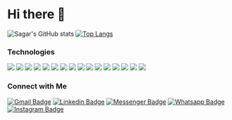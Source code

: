 # Hi there 👋

<!---[github stats](https://github-readme-stats.vercel.app/api?username=sagarhedaoo&show_icons=true&theme=vue-dark)--->
![Sagar's GitHub stats](https://github-readme-stats.vercel.app/api?username=sagarhedaoo&theme=dark&show_icons=true)
[![Top Langs](https://github-readme-stats.vercel.app/api/top-langs/?username=sagarhedaoo&layout=compact)](https://github.com/anuraghazra/github-readme-stats)

### Technologies
<img src="https://img.shields.io/badge/html5%20-%23E34F26.svg?&style=for-the-badge&logo=html5&logoColor=white"/> <img src="https://img.shields.io/badge/css3%20-%231572B6.svg?&style=for-the-badge&logo=css3&logoColor=white"/> <img src="https://img.shields.io/badge/python%20-%2314354C.svg?&style=for-the-badge&logo=python&logoColor=white"/> <img src="https://img.shields.io/badge/c++%20-%2300599C.svg?&style=for-the-badge&logo=c%2B%2B&ogoColor=white"/> <img src="https://img.shields.io/badge/java-%23ED8B00.svg?&style=for-the-badge&logo=java&logoColor=white"/> <img src="https://img.shields.io/badge/swift-%23FA7343.svg?&style=for-the-badge&logo=swift&logoColor=white"/> <img src="https://img.shields.io/badge/django%20-%23092E20.svg?&style=for-the-badge&logo=django&logoColor=white"/> <img src="https://img.shields.io/badge/flask%20-%23000.svg?&style=for-the-badge&logo=flask&logoColor=white"/>
<img src="https://img.shields.io/badge/github%20-%23121011.svg?&style=for-the-badge&logo=github&logoColor=white"/> <img src="https://img.shields.io/badge/heroku%20-%23430098.svg?&style=for-the-badge&logo=heroku&logoColor=white"/> <img src="https://img.shields.io/badge/nginx%20-%23009639.svg?&style=for-the-badge&logo=nginx&logoColor=white"/> <img src="https://img.shields.io/badge/mysql-%2300f.svg?&style=for-the-badge&logo=mysql&logoColor=white"/> 
<img src="https://img.shields.io/badge/-Raspberry%20Pi-C51A4A?style=for-the-badge&logo=Raspberry-Pi"/> <img src="https://img.shields.io/badge/-Arduino-00979D?style=for-the-badge&logo=Arduino&logoColor=white"/>  <img src="https://img.shields.io/badge/iOS-000000?logo=ios&logoColor=white&style=for-the-badge"/> <img src="https://img.shields.io/badge/App%20Store-0D96F6?logo=app-store&logoColor=white&style=for-the-badge">

### Connect with Me
[![Gmail Badge](https://img.shields.io/badge/-sagarhedaoo@gmail.com-c14438?style=flat&logo=Gmail&logoColor=white)](mailto:sagarhedaoo@gmail.com "Connect via Email")
[![Linkedin Badge](https://img.shields.io/badge/-Sagar%20Hedaoo-0072b1?style=flat&logo=Linkedin&logoColor=white)](https://www.linkedin.com/in/sagar-hedaoo-9863a3111// "Connect on LinkedIn")
[![Messenger Badge](https://img.shields.io/badge/-sagarhedaoo-0078FF?style=flat&logo=Messenger&logoColor=white)](https://m.me/sagarhedaoo "Connect on Facebook")
[![Whatsapp Badge](https://img.shields.io/badge/-Whatsapp-4AC959?style=flat&logo=whatsapp&logoColor=white)](https://wa.me/9818649614?text=Hi!)
[![Instagram Badge](https://img.shields.io/badge/-sagar__hedaoo-C13584?style=flat&logo=Instagram&logoColor=white)](https://www.instagram.com/sagar__hedaoo/)
